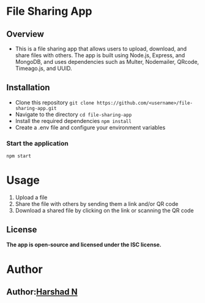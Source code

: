 # File Sharing App
## Overview
- This is a file sharing app that allows users to upload, download, and share files with others. The app is built using Node.js, Express, and MongoDB, and uses dependencies such as Multer, Nodemailer, QRcode, Timeago.js, and UUID.

## Installation
- Clone this repository
`git clone https://github.com/<username>/file-sharing-app.git`
- Navigate to the directory
`cd file-sharing-app`
- Install the required dependencies
`npm install`
- Create a .env file and configure your environment variables
### Start the application
`npm start`

# Usage
1. Upload a file
2. Share the file with others by sending them a link and/or QR code
3. Download a shared file by clicking on the link or scanning the QR code
## License
**The app is open-source and licensed under the ISC license.**
# Author
## Author:[Harshad N]( https://harshad4321githubio-production.up.railway.app/)
